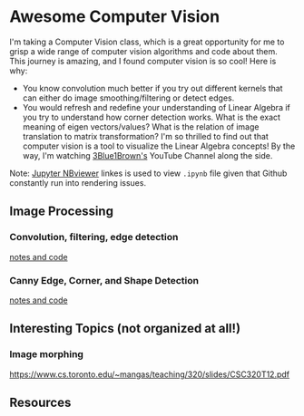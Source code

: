 # Awesome Computer Vision
I'm taking a Computer Vision class, which is a great opportunity for me to grisp a wide range of computer vision algorithms and code about them. This journey is amazing, and I found computer vision is so cool! Here is why:
* You know convolution much better if you try out different kernels that can either do image smoothing/filtering or detect edges. 
* You would refresh and redefine your understanding of Linear Algebra if you try to understand how corner detection works. What is the exact meaning of eigen vectors/values? What is the relation of image translation to matrix transformation? I'm so thrilled to find out that computer vision is a tool to visualize the Linear Algebra concepts! By the way, I'm watching [3Blue1Brown's](https://www.youtube.com/channel/UCYO_jab_esuFRV4b17AJtAw) YouTube Channel along the side. 

Note: [Jupyter NBviewer](https://nbviewer.jupyter.org/) linkes is used to view `.ipynb` file given that Github constantly run into rendering issues. 

## Image Processing
### Convolution, filtering, edge detection
[notes and code](https://nbviewer.jupyter.org/github/liyin2015/awesome-computer-vision/blob/master/convolution_filtering_edge_detection.ipynb)
### Canny Edge, Corner, and Shape Detection
[notes and code](https://nbviewer.jupyter.org/github/liyin2015/awesome-computer-vision/blob/master/edge_corner_shape_detection.ipynb)

## Interesting Topics (not organized at all!)
### Image morphing 
https://www.cs.toronto.edu/~mangas/teaching/320/slides/CSC320T12.pdf

## Resources
